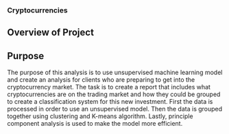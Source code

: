 ### Cryptocurrencies

## Overview of Project 

## Purpose

The purpose of this analysis is to use unsupervised machine learning model and create an analysis for clients who are 
preparing to get into the cryptocurrency market. The task is to create a report that includes what cryptocurrencies are 
on the trading market and how they could be grouped to create a classification system for this new investment. First the data
is processed in order to use an unsupervised model. Then the data is grouped together using clustering and K-means algorithm.
Lastly, principle component analysis is used to make the model more efficient. 